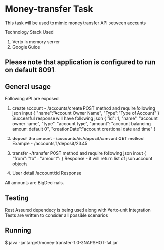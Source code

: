 # Money-transfer Task

This task will be used to mimic money transfer API between accounts

Technology Stack Used
1. Vertx in memory server
2. Google Guice

## Please note that application is configured to run on default 8091.

## General usage

Following API are exposed

1. create account - /accounts/create POST method and require following json input
   {
      "name":"Account Owner Name",
      "Type":"Type of Account"
   }
   Successful response will have following json
   {
       "id": 1,
       "name": "account owner name",
       "type": "account type",
       "amount": "account balancing amount default 0",
       "creationDate":"account creational date and time"
     }
2. deposit the amount - /accounts/:id/deposit/:amount GET method
   Example - /accounts/1/deposit/23.45

3. transfer -/transfer POST method and require following json input
   {
     "from":<transfer fund from account>
     "to" :<to account which will receive amount>
     "amount":<transfer amount>
   }
   Response - it will return list of json account objects
4. User detail /account/:id
   Response

All amounts are BigDecimals.

## Testing
Rest Assured dependecy is being used along with Vertx-unit
Integration Tests are written to consider all possible scenarios


## Running

$ java -jar target/money-transfer-1.0-SNAPSHOT-fat.jar
